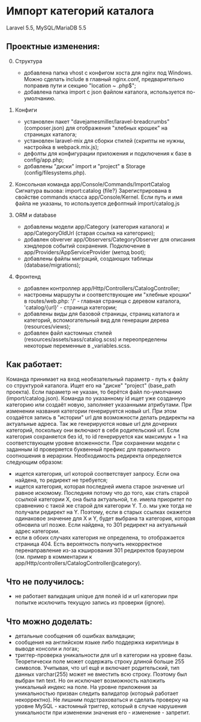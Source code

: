 ﻿Импорт категорий каталога
===============================

Laravel 5.5, MySQL/MariaDB 5.5


## Проектные изменения:

0. Структура
   * добавлена папка vhost с конфигом хоста для nginx под Windows. Можно сделать include в главный nginx.conf, предварительно поправив пути и секцию "location ~ \.php$";
   * добавлена папка import с json файлом каталога, используется по-умолчанию.
 

1. Конфиги
   * установлен пакет "davejamesmiller/laravel-breadcrumbs" (composer.json) для отображения "хлебных крошек" на страницах каталога;
   * установлен laravel-mix для сборки стилей (скрипты не нужны, настройка в webpack.mix.js);
   * дефолты для конфигурации приложения и подключения к базе в config/app.php;
   * добавлены "диски" import и "project" в Storage (config/filesystems.php).


2. Консольная команда app/Console/Commands/ImportCatalog
Сигнатура вызова: import:catalog {file?}
Зарегистрирована в свойстве commands класса app/Console/Kernel.
Если путь и имя файла не указаны, то используется дефолтный import/catalog.js


3. ORM и database
   * добавлены модели app/Category (категория каталога) и app/CategoryOldUrl (старая ссылка на категорию);
   * добавлен obverver app/Observers/CategoryObserver для описания хэндлеров событий сохранения. Подключение в app/Providers/AppServiceProvider (метод boot);
   * добавлены файлы миграций, создающих таблицы (database/migrations);


4. Фронтенд
   * добавлен контроллер app/Http/Controllers/CatalogController;
   * настроены маршруты и соответствующие им "хлебные крошки" в routes/web.php: '/' - главная страница с деревом каталога, 'catalog/{url}' - страница категории;
   * добавлены виды для базовой страницы, страниц каталога и категорий, вспомогательный вид для генерации дерева (resources/views);
   * добавлен файл кастомных стилей (resources/assets/sass/catalog.scss) и переопределены некоторые переменные в _variables.scss.


## Как работает:
Команда принимает на вход необязательный параметр - путь к файлу со структурой каталога. Ищет его на "диске" "project" (base_path проекта). Если параметр не указан, то берётся файл по-умолчанию (import/catalog.json). Команда по указанному id ищет уже созданную категорию или создаёт новую, заполняет указанными атрибутами.
При изменении названия категории генерируется новый url. При этом создаётся запись в "истории" url для возможности делать редиректы на актуальные адреса. Так же генерируются новые url для дочерних категорий, поскольку они включают в себя родительский url. Если категория сохраняется без id, то id генерируется как максимум + 1 на соответствующем уровне вложенности. При сохранении модели с заданным id проверяется буквенный префикс для правильного соотношения в иерархии.
Необходимость редиректа определяется следующим образом:
* ищется категория, url которой соответствует запросу. Если она найдена, то редирект не требуется;
* ищется категория, которая последней имела старое значение url равное искомому. Последняя потому что до того, как стать старой ссылкой категории X, она была актуальной, т.е. имела приоритет по сравнению с такой же старой для категории Y. Т.о. мы уже тогда не получали редирект на Y. Поэтому, если в старых ссылках окажется одинаковое значение для X и Y, будет выбрана та категория, которая обновила url позже. Если найдена, то 301 редирект на актуальный адрес категории.
* если в обоих случаях категория не определена, то отображается страница 404.
Есть вероятность получить некорректное перенаправление из-за кэширования 301 редиректов браузером (см. пример в комментарии к app/Http/controllers/CatalogController@category).


## Что не получилось:
* не работает валидация unique для полей id и url категории при попытке исключить текущую запись из проверки (ignore).


## Что можно доделать:
* детальные сообщения об ошибках валидации;
* сообщения на английском языке либо поддержка кириллицы в выводе консоли и логах;
* триггер-проверка уникальности для url в категории на уровне базы. Теоретически поле может содержать строку длиной больше 255 символов. Учитывая, что url ещё и включает родительский, тип данных varchar(255) может не вместить всю строку. Поэтому был выбран тип text. Но он исключает возможность наложить уникальный индекс на поле. На уровне приложения за уникальностью призван следить валидатор (который работает некорректно). Не лишним подстраховаться и сделать проверку на уровне MySQL - кастомный триггер, который в случае нарушения уникальности при изменении значения его - изменение - запретит.